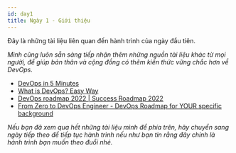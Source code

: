 ```yaml
---
id: day1
title: Ngày 1 - Giới thiệu
---
```


Đây là những tài liệu liên quan đến hành trình của ngày đầu tiên. 

_Mình cũng luôn sẵn sàng tiếp nhận thêm những nguồn tài liệu
khác từ mọi người, để giúp bản thân và cộng đồng có thêm kiến thức vững chắc hơn về DevOps._

- [DevOps in 5 Minutes](https://www.youtube.com/watch?v=Xrgk023l4lI)
- [What is DevOps? Easy Way](https://www.youtube.com/watch?v=_Gpe1Zn-1fE&t=43s)
- [DevOps roadmap 2022 | Success Roadmap 2022](https://www.youtube.com/watch?v=7l_n97Mt0ko)
- [From Zero to DevOps Engineer - DevOps Roadmap for YOUR specific background](https://www.youtube.com/watch?v=G_nVMUtaqCk)

_Nếu bạn đã xem qua hết những tài liệu mình để phía trên, hãy chuyển sang ngày tiếp theo để tiếp tục hành trình nếu như bạn 
tin rằng đây chính là hành trình bạn muốn theo đuổi nhé._
